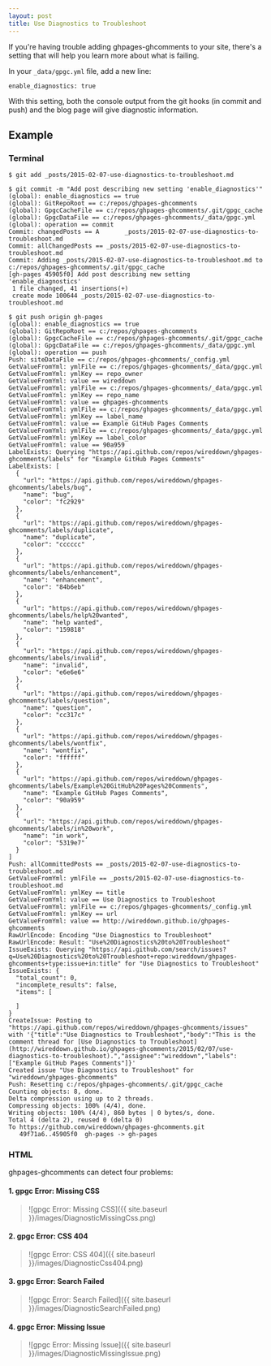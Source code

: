 ```yaml
---
layout: post
title: Use Diagnostics to Troubleshoot
---
```


If you're having trouble adding ghpages-ghcomments to your site, there's a setting that will help you learn more about what is failing.

In your `_data/gpgc.yml` file, add a new line:

```
enable_diagnostics: true
```

With this setting, both the console output from the git hooks (in commit and push) and the blog page will give diagnostic information.

## Example

### Terminal

```
$ git add _posts/2015-02-07-use-diagnostics-to-troubleshoot.md

$ git commit -m "Add post describing new setting 'enable_diagnostics'"
(global): enable_diagnostics == true
(global): GitRepoRoot == c:/repos/ghpages-ghcomments
(global): GpgcCacheFile == c:/repos/ghpages-ghcomments/.git/gpgc_cache
(global): GpgcDataFile == c:/repos/ghpages-ghcomments/_data/gpgc.yml
(global): operation == commit
Commit: changedPosts == A       _posts/2015-02-07-use-diagnostics-to-troubleshoot.md
Commit: allChangedPosts == _posts/2015-02-07-use-diagnostics-to-troubleshoot.md
Commit: Adding _posts/2015-02-07-use-diagnostics-to-troubleshoot.md to c:/repos/ghpages-ghcomments/.git/gpgc_cache
[gh-pages 45905f0] Add post describing new setting 'enable_diagnostics'
 1 file changed, 41 insertions(+)
 create mode 100644 _posts/2015-02-07-use-diagnostics-to-troubleshoot.md

$ git push origin gh-pages
(global): enable_diagnostics == true
(global): GitRepoRoot == c:/repos/ghpages-ghcomments
(global): GpgcCacheFile == c:/repos/ghpages-ghcomments/.git/gpgc_cache
(global): GpgcDataFile == c:/repos/ghpages-ghcomments/_data/gpgc.yml
(global): operation == push
Push: siteDataFile == c:/repos/ghpages-ghcomments/_config.yml
GetValueFromYml: ymlFile == c:/repos/ghpages-ghcomments/_data/gpgc.yml
GetValueFromYml: ymlKey == repo_owner
GetValueFromYml: value == wireddown
GetValueFromYml: ymlFile == c:/repos/ghpages-ghcomments/_data/gpgc.yml
GetValueFromYml: ymlKey == repo_name
GetValueFromYml: value == ghpages-ghcomments
GetValueFromYml: ymlFile == c:/repos/ghpages-ghcomments/_data/gpgc.yml
GetValueFromYml: ymlKey == label_name
GetValueFromYml: value == Example GitHub Pages Comments
GetValueFromYml: ymlFile == c:/repos/ghpages-ghcomments/_data/gpgc.yml
GetValueFromYml: ymlKey == label_color
GetValueFromYml: value == 90a959
LabelExists: Querying "https://api.github.com/repos/wireddown/ghpages-ghcomments/labels" for "Example GitHub Pages Comments"
LabelExists: [
  {
    "url": "https://api.github.com/repos/wireddown/ghpages-ghcomments/labels/bug",
    "name": "bug",
    "color": "fc2929"
  },
  {
    "url": "https://api.github.com/repos/wireddown/ghpages-ghcomments/labels/duplicate",
    "name": "duplicate",
    "color": "cccccc"
  },
  {
    "url": "https://api.github.com/repos/wireddown/ghpages-ghcomments/labels/enhancement",
    "name": "enhancement",
    "color": "84b6eb"
  },
  {
    "url": "https://api.github.com/repos/wireddown/ghpages-ghcomments/labels/help%20wanted",
    "name": "help wanted",
    "color": "159818"
  },
  {
    "url": "https://api.github.com/repos/wireddown/ghpages-ghcomments/labels/invalid",
    "name": "invalid",
    "color": "e6e6e6"
  },
  {
    "url": "https://api.github.com/repos/wireddown/ghpages-ghcomments/labels/question",
    "name": "question",
    "color": "cc317c"
  },
  {
    "url": "https://api.github.com/repos/wireddown/ghpages-ghcomments/labels/wontfix",
    "name": "wontfix",
    "color": "ffffff"
  },
  {
    "url": "https://api.github.com/repos/wireddown/ghpages-ghcomments/labels/Example%20GitHub%20Pages%20Comments",
    "name": "Example GitHub Pages Comments",
    "color": "90a959"
  },
  {
    "url": "https://api.github.com/repos/wireddown/ghpages-ghcomments/labels/in%20work",
    "name": "in work",
    "color": "5319e7"
  }
]
Push: allCommittedPosts == _posts/2015-02-07-use-diagnostics-to-troubleshoot.md
GetValueFromYml: ymlFile == _posts/2015-02-07-use-diagnostics-to-troubleshoot.md
GetValueFromYml: ymlKey == title
GetValueFromYml: value == Use Diagnostics to Troubleshoot
GetValueFromYml: ymlFile == c:/repos/ghpages-ghcomments/_config.yml
GetValueFromYml: ymlKey == url
GetValueFromYml: value == http://wireddown.github.io/ghpages-ghcomments
RawUrlEncode: Encoding "Use Diagnostics to Troubleshoot"
RawUrlEncode: Result: "Use%20Diagnostics%20to%20Troubleshoot"
IssueExists: Querying "https://api.github.com/search/issues?q=Use%20Diagnostics%20to%20Troubleshoot+repo:wireddown/ghpages-ghcomments+type:issue+in:title" for "Use Diagnostics to Troubleshoot"
IssueExists: {
  "total_count": 0,
  "incomplete_results": false,
  "items": [

  ]
}
CreateIssue: Posting to "https://api.github.com/repos/wireddown/ghpages-ghcomments/issues" with '{"title":"Use Diagnostics to Troubleshoot","body":"This is the comment thread for [Use Diagnostics to Troubleshoot](http://wireddown.github.io/ghpages-ghcomments/2015/02/07/use-diagnostics-to-troubleshoot).","assignee":"wireddown","labels":["Example GitHub Pages Comments"]}'
Created issue "Use Diagnostics to Troubleshoot" for "wireddown/ghpages-ghcomments"
Push: Resetting c:/repos/ghpages-ghcomments/.git/gpgc_cache
Counting objects: 8, done.
Delta compression using up to 2 threads.
Compressing objects: 100% (4/4), done.
Writing objects: 100% (4/4), 860 bytes | 0 bytes/s, done.
Total 4 (delta 2), reused 0 (delta 0)
To https://github.com/wireddown/ghpages-ghcomments.git
   49f71a6..45905f0  gh-pages -> gh-pages
```

### HTML

ghpages-ghcomments can detect four problems:

#### 1. gpgc Error: Missing CSS

> ![gpgc Error: Missing CSS]({{ site.baseurl }}/images/DiagnosticMissingCss.png)

#### 2. gpgc Error: CSS 404

> ![gpgc Error: CSS 404]({{ site.baseurl }}/images/DiagnosticCss404.png)

#### 3. gpgc Error: Search Failed

> ![gpgc Error: Search Failed]({{ site.baseurl }}/images/DiagnosticSearchFailed.png)

#### 4. gpgc Error: Missing Issue

> ![gpgc Error: Missing Issue]({{ site.baseurl }}/images/DiagnosticMissingIssue.png)

